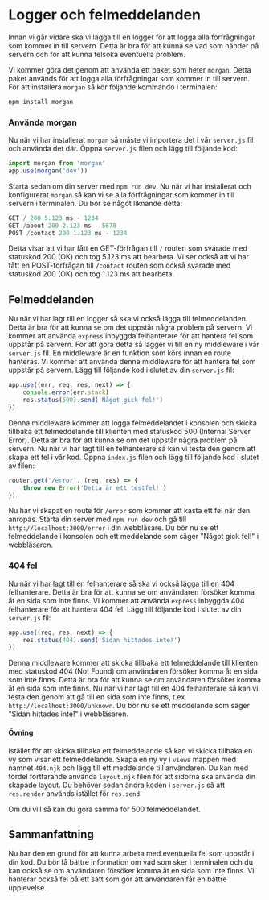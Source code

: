 # Logger och felmeddelanden

Innan vi går vidare ska vi lägga till en logger för att logga alla förfrågningar som kommer in till servern. Detta är bra för att kunna se vad som händer på servern och för att kunna felsöka eventuella problem.

Vi kommer göra det genom att använda ett paket som heter `morgan`. Detta paket används för att logga alla förfrågningar som kommer in till servern. För att installera `morgan` så kör följande kommando i terminalen:
```bash
npm install morgan
```

### Använda morgan

Nu när vi har installerat `morgan` så måste vi importera det i vår `server.js` fil och använda det där. Öppna `server.js` filen och lägg till följande kod:
```javascript
import morgan from 'morgan'
app.use(morgan('dev'))
```

Starta sedan om din server med `npm run dev`. Nu när vi har installerat och konfigurerat `morgan` så kan vi se alla förfrågningar som kommer in till servern i terminalen. Du bör se något liknande detta:
```javascript
GET / 200 5.123 ms - 1234
GET /about 200 2.123 ms - 5678
POST /contact 200 1.123 ms - 1234
```
Detta visar att vi har fått en GET-förfrågan till `/` routen som svarade med statuskod 200 (OK) och tog 5.123 ms att bearbeta. Vi ser också att vi har fått en POST-förfrågan till `/contact` routen som också svarade med statuskod 200 (OK) och tog 1.123 ms att bearbeta.

## Felmeddelanden

Nu när vi har lagt till en logger så ska vi också lägga till felmeddelanden. Detta är bra för att kunna se om det uppstår några problem på servern. Vi kommer att använda `express` inbyggda felhanterare för att hantera fel som uppstår på servern.
För att göra detta så lägger vi till en ny middleware i vår `server.js` fil. En middleware är en funktion som körs innan en route hanteras. Vi kommer att använda denna middleware för att hantera fel som uppstår på servern.
Lägg till följande kod i slutet av din `server.js` fil:
```javascript
app.use((err, req, res, next) => {
    console.error(err.stack)
    res.status(500).send('Något gick fel!')
})
```
Denna middleware kommer att logga felmeddelandet i konsolen och skicka tillbaka ett felmeddelande till klienten med statuskod 500 (Internal Server Error). Detta är bra för att kunna se om det uppstår några problem på servern.
Nu när vi har lagt till en felhanterare så kan vi testa den genom att skapa ett fel i vår kod. Öppna `index.js` filen och lägg till följande kod i slutet av filen:
```javascript
router.get('/error', (req, res) => {
    throw new Error('Detta är ett testfel!')
})
```
Nu har vi skapat en route för `/error` som kommer att kasta ett fel när den anropas. Starta din server med `npm run dev` och gå till `http://localhost:3000/error` i din webbläsare. Du bör nu se ett felmeddelande i konsolen och ett meddelande som säger "Något gick fel!" i webbläsaren.

### 404 fel

Nu när vi har lagt till en felhanterare så ska vi också lägga till en 404 felhanterare. Detta är bra för att kunna se om användaren försöker komma åt en sida som inte finns. Vi kommer att använda `express` inbyggda 404 felhanterare för att hantera 404 fel.
Lägg till följande kod i slutet av din `server.js` fil:
```javascript
app.use((req, res, next) => {
    res.status(404).send('Sidan hittades inte!')
})
```
Denna middleware kommer att skicka tillbaka ett felmeddelande till klienten med statuskod 404 (Not Found) om användaren försöker komma åt en sida som inte finns. Detta är bra för att kunna se om användaren försöker komma åt en sida som inte finns.
Nu när vi har lagt till en 404 felhanterare så kan vi testa den genom att gå till en sida som inte finns, t.ex. `http://localhost:3000/unknown`. Du bör nu se ett meddelande som säger "Sidan hittades inte!" i webbläsaren.

#### Övning

Istället för att skicka tillbaka ett felmeddelande så kan vi skicka tillbaka en vy som visar ett felmeddelande. Skapa en ny vy i `views` mappen med namnet `404.njk` och lägg till ett meddelande till användaren. Du kan med fördel fortfarande använda `layout.njk` filen för att sidorna ska använda din skapade layout.  Du behöver sedan ändra koden i `server.js` så att `res.render` används istället för `res.send`.

Om du vill så kan du göra samma för 500 felmeddelandet.

## Sammanfattning

Nu har den en grund för att kunna arbeta med eventuella fel som uppstår i din kod. Du bör få bättre information om vad som sker i terminalen och du kan också se om användaren försöker komma åt en sida som inte finns. Vi hanterar också fel på ett sätt som gör att användaren får en bättre upplevelse.